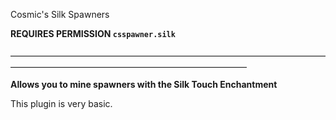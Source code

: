 Cosmic's Silk Spawners

**REQUIRES PERMISSION ```csspawner.silk```**

⎼⎼⎼⎼⎼⎼⎼⎼⎼⎼⎼⎼⎼⎼⎼⎼⎼⎼⎼⎼⎼⎼⎼⎼⎼⎼⎼⎼⎼⎼⎼⎼⎼⎼⎼⎼⎼⎼⎼⎼⎼⎼⎼⎼⎼⎼⎼⎼⎼⎼⎼⎼⎼⎼⎼⎼⎼⎼⎼⎼⎼⎼⎼

**Allows you to mine spawners with the Silk Touch Enchantment**

This plugin is very basic.

